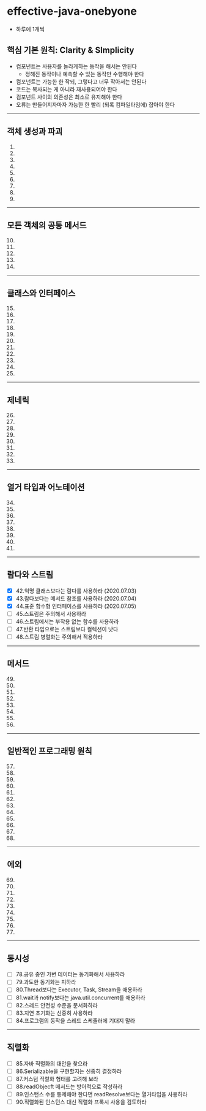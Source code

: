 # effective-java-onebyone
* 하루에 1개씩

## 핵심 기본 원칙: Clarity & SImplicity
* 컴포넌트는 사용자를 놀라게하는 동작을 해서는 안된다
  * 정해진 동작이나 예측할 수 있는 동작만 수행해야 한다
* 컴포넌트는 가능한 한 작되, 그렇다고 너무 작아서는 안된다
* 코드는 복사되는 게 아니라 재사용되어야 한다
* 컴포넌트 사이의 의존성은 최소로 유지해야 한다
* 오류는 만들어지자마자 가능한 한 빨리 (되록 컴파일타임에) 잡아야 한다

---
## 객체 생성과 파괴
1. 
2. 
3. 
4. 
5.
6. 
7. 
8. 
9. 

---
## 모든 객체의 공통 메서드
10. 
11. 
12. 
13. 
14.

---
## 클래스와 인터페이스
15. 
16.
17.
18.
19.
20.
21.
22.
23.
24.
25.

---
## 제네릭
26. 
27. 
28.
29.
30.
31.
32.
33.

---
## 열거 타입과 어노테이션
34. 
35.
36.
37.
38.
39.
40.
41.

---
## 람다와 스트림
- [x]  42.익명 클래스보다는 람다를 사용하라 (2020.07.03)
- [x]  43.람다보다는 메서드 참조를 사용하라 (2020.07.04)
- [x]  44.표준 함수형 인터페이스를 사용하라 (2020.07.05)
- [ ]  45.스트림은 주의해서 사용하라
- [ ]  46.스트림에서는 부작용 없는 함수를 사용하라
- [ ]  47.반환 타입으로는 스트림보다 컬렉션이 낫다
- [ ]  48.스트림 병렬화는 주의해서 적용하라

---
## 메서드
49.
50.
51.
52.
53.
54.
55.
56.

---
## 일반적인 프로그래밍 원칙
57.
58.
59.
60.
61.
62.
63.
64.
65.
66.
67.
68.

---
## 에외
69.
70.
71.
72.
73.
74.
75.
76.
77.

---
## 동시성
- [ ]  78.공유 중인 가변 데이터는 동기화해서 사용하라
- [ ]  79.과도한 동기화는 피하라
- [ ]  80.Thread보다는 Executor, Task, Stream을 애용하라
- [ ]  81.wait과 notify보다는 java.util.concurrent를 애용하라
- [ ]  82.스레드 안전성 수준을 문서화하라
- [ ]  83.지연 초기화는 신중히 사용하라
- [ ]  84.프로그램의 동작을 스레드 스케줄러에 기대지 말라

---
## 직렬화
- [ ]  85.자바 직렬화의 대안을 찾으라
- [ ]  86.Serializable을 구현할지는 신중히 결정하라
- [ ]  87.커스텀 직렬화 형태를 고려해 보라
- [ ]  88.readObjecft 메서드는 방어적으로 작성하라
- [ ]  89.인스턴스 수를 통제해야 한다면 readResolve보다는 열거타입을 사용하라
- [ ]  90.직렬화된 인스턴스 대신 직렬화 프록시 사용을 검토하라
